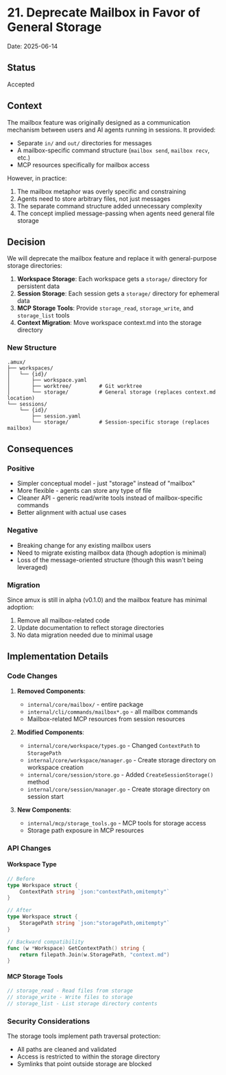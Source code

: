 # 21. Deprecate Mailbox in Favor of General Storage

Date: 2025-06-14

## Status

Accepted

## Context

The mailbox feature was originally designed as a communication mechanism between users and AI agents running in sessions. It provided:

- Separate `in/` and `out/` directories for messages
- A mailbox-specific command structure (`mailbox send`, `mailbox recv`, etc.)
- MCP resources specifically for mailbox access

However, in practice:

1. The mailbox metaphor was overly specific and constraining
2. Agents need to store arbitrary files, not just messages
3. The separate command structure added unnecessary complexity
4. The concept implied message-passing when agents need general file storage

## Decision

We will deprecate the mailbox feature and replace it with general-purpose storage directories:

1. **Workspace Storage**: Each workspace gets a `storage/` directory for persistent data
2. **Session Storage**: Each session gets a `storage/` directory for ephemeral data
3. **MCP Storage Tools**: Provide `storage_read`, `storage_write`, and `storage_list` tools
4. **Context Migration**: Move workspace context.md into the storage directory

### New Structure

```text
.amux/
├── workspaces/
│   └── {id}/
│       ├── workspace.yaml
│       ├── worktree/         # Git worktree
│       └── storage/          # General storage (replaces context.md location)
└── sessions/
    └── {id}/
        ├── session.yaml
        └── storage/          # Session-specific storage (replaces mailbox)
```

## Consequences

### Positive

- Simpler conceptual model - just "storage" instead of "mailbox"
- More flexible - agents can store any type of file
- Cleaner API - generic read/write tools instead of mailbox-specific commands
- Better alignment with actual use cases

### Negative

- Breaking change for any existing mailbox users
- Need to migrate existing mailbox data (though adoption is minimal)
- Loss of the message-oriented structure (though this wasn't being leveraged)

### Migration

Since amux is still in alpha (v0.1.0) and the mailbox feature has minimal adoption:

1. Remove all mailbox-related code
2. Update documentation to reflect storage directories
3. No data migration needed due to minimal usage

## Implementation Details

### Code Changes

1. **Removed Components**:
   - `internal/core/mailbox/` - entire package
   - `internal/cli/commands/mailbox*.go` - all mailbox commands
   - Mailbox-related MCP resources from session resources

2. **Modified Components**:
   - `internal/core/workspace/types.go` - Changed `ContextPath` to `StoragePath`
   - `internal/core/workspace/manager.go` - Create storage directory on workspace creation
   - `internal/core/session/store.go` - Added `CreateSessionStorage()` method
   - `internal/core/session/manager.go` - Create storage directory on session start

3. **New Components**:
   - `internal/mcp/storage_tools.go` - MCP tools for storage access
   - Storage path exposure in MCP resources

### API Changes

#### Workspace Type

```go
// Before
type Workspace struct {
    ContextPath string `json:"contextPath,omitempty"`
}

// After
type Workspace struct {
    StoragePath string `json:"storagePath,omitempty"`
}

// Backward compatibility
func (w *Workspace) GetContextPath() string {
    return filepath.Join(w.StoragePath, "context.md")
}
```

#### MCP Storage Tools

```go
// storage_read - Read files from storage
// storage_write - Write files to storage
// storage_list - List storage directory contents
```

### Security Considerations

The storage tools implement path traversal protection:

- All paths are cleaned and validated
- Access is restricted to within the storage directory
- Symlinks that point outside storage are blocked
